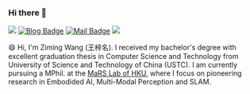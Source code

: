 ### Hi there 👋

<!--
**xuankuzcr/xuankuzcr** is a ✨ _special_ ✨ repository because its `README.md` (this file) appears on your GitHub profile.

Here are some ideas to get you started:

- 🔭 I’m currently working on ...
- 🌱 I’m currently learning ...
- 👯 I’m looking to collaborate on ...
- 🤔 I’m looking for help with ...
- 💬 Ask me about ...
- 📫 How to reach me: ...
- 😄 Pronouns: ...
- ⚡ Fun fact: ...
-->
 ![](https://img.shields.io/badge/WeChat-ziming__wang2001-green.svg) [![Blog Badge](https://img.shields.io/badge/小红书-ZIMBOT-brightgreen)](https://www.xiaohongshu.com/search_result?keyword=ZIMBOT&source=unknown&search_type=user) [![Mail Badge](https://img.shields.io/badge/-zhengcr@connect.hku.hk-c14438?style=flat-square&logo=Gmail&logoColor=white&link=mailto:ethan.li.whu@gmail.com)](mailto:zimingwang@connect.hku.hk) ![](https://img.shields.io/badge/QQ-1176404300-green.svg)

😄 Hi, I'm Ziming Wang (王梓名). I received my bachelor's degree with excellent graduation thesis in Computer Science and Technology from University of Science and Technology of China (USTC). I am currently pursuing a MPhil. at the [MaRS Lab of HKU](https://mars.hku.hk/), where I focus on pioneering research in Embodided AI, Multi-Modal Perception and SLAM.

<!--table><tr><td align="center" width="55%">
  
[![Chunran's github stats](https://github-readme-stats.vercel.app/api?username=xuankuzcr&count_private=true&show_icons=true&theme=dark)](https://github.com/xuankuzcr/github-readme-stats)

</td><td align="top" width="45%">

[![Top Langs](https://github-readme-stats.vercel.app/api/top-langs/?username=xuankuzcr&layout=compact&theme=dark)](https://github.com/xuankuzcr/github-readme-stats)

</td></tr></table-->
